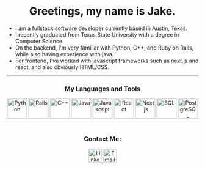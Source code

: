 <h1 align="center">Greetings, my name is Jake.</h1>

* I am a fullstack software developer currently based in Austin, Texas.
* I recently graduated from Texas State University with a degree in Computer Science.
* On the backend, I'm very familiar with Python, C++, and Ruby on Rails, while also having experience with java.
* For frontend, I've worked with javascript frameworks such as next.js and react, and also obviously HTML/CSS.


<hr />

<h3 align="center">My Languages and Tools </h3>
<div align="center">
	<img alt="Python" src="https://raw.githubusercontent.com/jtj60/landing-page/main/Python.png" width="52" />
	<img alt="Rails" src="https://raw.githubusercontent.com/jtj60/landing-page/main/rails.png" width="52" />
	<img alt="C++" src="https://raw.githubusercontent.com/jtj60/landing-page/main/c++.png" width="52" />
	<img alt="Java" src="https://raw.githubusercontent.com/jtj60/landing-page/main/java.png" width="52" />
	<img alt="Javascript" src="https://raw.githubusercontent.com/jtj60/landing-page/main/Javascript.png" width="52" />
	<a href="https://reactjs.org/"><img alt="React" src="https://raw.githubusercontent.com/jtj60/landing-page/main/React.js.png" width="52" /></a>
	<a href="https://nextjs.org/"><img alt="Next.js" src="https://raw.githubusercontent.com/jtj60/landing-page/main/Next.js.png" width="52" /></a>
	<img alt="SQL" src="https://raw.githubusercontent.com/jtj60/landing-page/main/sql.png" width="52" />
	<a href="https://www.postgresql.org/"><img alt="PostgreSQL" src="https://raw.githubusercontent.com/jtj60/landing-page/main/PostgreSQL.png" width="52" /></a>
	<!-- React-Flow -->
</div>

<br />

<h3 align="center">Contact Me: </h3>
<div align="center">
<a target="blank" href="https://linkedin.com/in/jacob---johnson">
	<img src="https://raw.githubusercontent.com/jtj60/landing-page/main/Linkedin.png" width="35" alt="Linkedin Logo"/>
</a>
<a href="mailto:jaketjohnson97@gmail.com">
	<img src="https://raw.githubusercontent.com/jtj60/landing-page/main/Email.png" width="35" alt="Email Logo"/>
</a>
</div>
